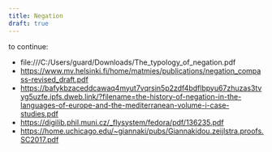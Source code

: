 ```yaml
---
title: Negation
draft: true
---
```


to continue:

+ file:///C:/Users/guard/Downloads/The_typology_of_negation.pdf
+ https://www.mv.helsinki.fi/home/matmies/publications/negation_compass-revised_draft.pdf
+ https://bafykbzaceddcawaq4myut7vqrsin5p2zdf4bdflbpyu67zhuzas3tvyg5uzfe.ipfs.dweb.link/?filename=the-history-of-negation-in-the-languages-of-europe-and-the-mediterranean-volume-i-case-studies.pdf
+ https://digilib.phil.muni.cz/_flysystem/fedora/pdf/136235.pdf
+ https://home.uchicago.edu/~giannaki/pubs/Giannakidou.zeijlstra.proofs.SC2017.pdf